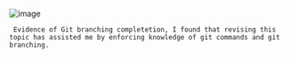![image](C:\Users\infam\Desktop\Coding_Snippets\img1.PNG)

     Evidence of Git branching completetion, I found that revising this topic has assisted me by enforcing knowledge of git commands and git branching.